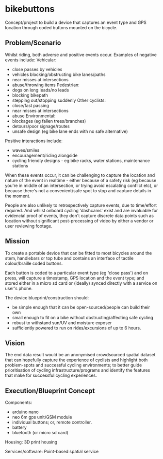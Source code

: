 # bikebuttons
Concept/project to build a device that captures an event type and GPS location through coded buttons mounted on the bicycle.

## Problem/Scenario

Whilst riding, both adverse and positive events occur. Examples of negative events include:
Vehicular:
- close passes by vehicles
- vehicles blocking/obstructing bike lanes/paths
- near misses at intersections
- abuse/throwing items
Pedestrian:
- dogs on long leads/no leads
- blocking bikepath
- stepping out/stopping suddenly
Other cyclists:
- close/fast passing
- near misses at intersections
- abuse
Environmental:
- blockages (eg fallen trees/branches)
- detours/poor signage/routes
- unsafe design (eg bike lane ends with no safe alternative)

Positive interactions include:
- waves/smiles
- encouragement/riding alongside
- cycling friendly designs - eg bike racks, water stations, maintenance stations

When these events occur, it can be challenging to capture the location and nature of the event in realtime - either because of a safety risk (eg because you're in middle of an intersection, or trying avoid escalating conflict etc), or because there's not a convenient/safe spot to stop and capture details in the moment. 

People are also unlikely to retrospectively capture events, due to time/effort required. And whilst onboard cycling 'dashcams' exist and are invaluable for evidencial proof of events, they don't capture discrete data points such as location without significant post-processing of video by either a vendor or user reviewing footage. 

## Mission

To create a portable device that can be fitted to most bicycles around the stem, handlebars or top tube and contains an interface of tactile colour/braille coded buttons. 

Each button is coded to a particular event type (eg 'close pass') and on press, will capture a timestamp, GPS location and the event type; and stored either in a micro sd card or (ideally) synced directly with a service on user's phone.

The device blueprint/construction should:
- be simple enough that it can be open-sourced/people can build their own
- small enough to fit on a bike without obstructing/affecting safe cycling
- robust to withstand sun/UV and moisture exposer
- sufficiently powered to run on rides/excursions of up to 6 hours.

## Vision

The end data result would be an anonymised crowdsourced spatial dataset that can hopefully capture the experience of cyclists and highlight both problem-spots and successful cycling environments; to better guide prioritisation of cycling infrastructure/programs and identify the features that make for successful cycling experiences.

## Execution/Blueprint Concept

Components:
- arduino nano
- neo 6m gps unit/GSM module
- individual buttons; or, remote controller.
- battery
- bluetooth (or micro sd card)

Housing:
3D print housing

Services/software:
Point-based spatial service

